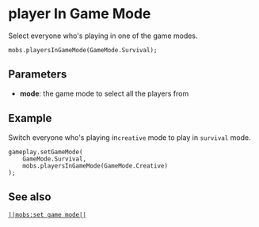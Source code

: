 # player In Game Mode

Select everyone who's playing in one of the game modes.

```sig
mobs.playersInGameMode(GameMode.Survival);
```

## Parameters

* **mode**: the game mode to select all the players from

## Example

Switch everyone who's playing in`creative` mode to play in `survival` mode.

```blocks
gameplay.setGameMode(
    GameMode.Survival,
    mobs.playersInGameMode(GameMode.Creative)
);
```

## See also

[`||mobs:set game mode||`](/reference/gameplay/set-game-mode)